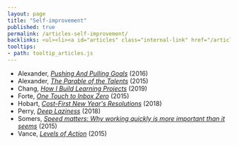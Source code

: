 ```yaml
---
layout: page
title: "Self-improvement"
published: true
permalink: /articles-self-improvement/
backlinks: <ul><li><a id="articles" class="internal-link" href="/articles/">Articles</a></li></ul>
tooltips: 
- path: tooltip_articles.js
---
```


* Alexander, *[Pushing And Pulling Goals](https://slatestarcodex.com/2016/07/18/pushing-and-pulling-goals/)* (2016)
* Alexander, *[The Parable of the Talents](https://slatestarcodex.com/2015/01/31/the-parable-of-the-talents/)* (2015)
* Chang, *[How I Build Learning Projects](https://medium.com/@rchang/how-i-build-learning-projects-part-i-54dbaad68961)* (2019)
* Forte, *[One Touch to Inbox Zero](https://fortelabs.co/blog/one-touch-to-inbox-zero/)* (2015)
* Hobart, *[Cost-First New Year's Resolutions](https://medium.com/@byrnehobart/cost-first-new-years-resolutions-6bb30393201d)* (2018)
* Perry, *[Deep Laziness](https://www.ribbonfarm.com/2018/04/06/deep-laziness/)* (2018)
* Somers, *[Speed matters: Why working quickly is more important than it seems](https://jsomers.net/blog/speed-matters)* (2015)
* Vance, *[Levels of Action](https://www.lesswrong.com/posts/guDcrPqLsnhEjrPZj/levels-of-action)* (2015)
